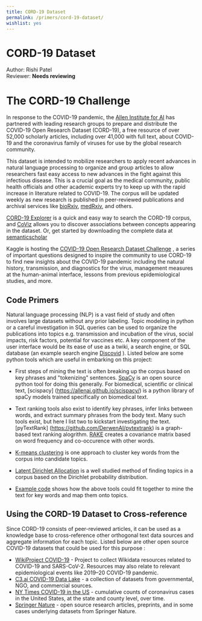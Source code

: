 ```yaml
---
title: CORD-19 Dataset
permalink: /primers/cord-19-dataset/
wishlist: yes
---
```


# CORD-19 Dataset

Author: Rishi Patel  
Reviewer: **Needs reviewing**

# The CORD-19 Challenge
In response to the COVID-19 pandemic, the [Allen Institute for AI](https://allenai.org/) has partnered with leading research groups to prepare and distribute the COVID-19 Open Research Dataset (CORD-19), a free resource of over 52,000 scholarly articles, including over 41,000 with full text, about COVID-19 and the coronavirus family of viruses for use by the global research community.

This dataset is intended to mobilize researchers to apply recent advances in natural language processing to organize and group articles to allow researchers fast easy access to new advances in the fight against this infectious disease. This is a crucial goal as the medical community, public health officials and other academic experts try to keep up with the rapid increase in literature related to COVID-19. The corpus  will be updated weekly as new research is published in peer-reviewed publications and archival services like [bioRxiv](https://www.biorxiv.org/), [medRxiv](https://www.medrxiv.org/), and others.

[CORD-19 Explorer](https://cord-19.apps.allenai.org/) is a quick and easy way to search the CORD-19 corpus, and [CoViz](https://coviz.apps.allenai.org) allows you to discover associations between concepts appearing in the dataset. Or, get started by downloading the complete data at [semanticscholar](https://pages.semanticscholar.org/coronavirus-research)

Kaggle is hosting the [COVID-19 Open Research Dataset Challenge](https://www.kaggle.com/allen-institute-for-ai/CORD-19-research-challenge) , a series of important questions designed to inspire the community to use CORD-19 to find new insights about the COVID-19 pandemic including the natural history, transmission, and diagnostics for the virus, management measures at the human-animal interface, lessons from previous epidemiological studies, and more.
## Code Primers
Natural language processing (NLP) is a vast field of study and often involves large datasets without any prior labeling. Topic modeling in python or a careful investigation in SQL queries can be used to organize the publications into topics e.g. transmission and incubation of the virus, social impacts, risk factors, potential for vaccines etc.  A key component of the user interface would be its ease of use as a twiki, a search engine, or SQL database (an example search engine [Discovid](https://discovid.ai/search) ). Listed below are some python tools which are useful in embarking on this project:

  * First steps of mining the text is often breaking up the corpus based on key phrases and "tokenizing" sentences. [SpaCy](https://spacy.io/) is an open source python tool for doing this generally. For biomedical, scientific or clinical text, [scispacy] (https://allenai.github.io/scispacy/) is a python library of spaCy models trained specifically on biomedical text.

  * Text ranking tools also exist to identify key phrases, infer links between words, and extract summary phrases from the body text. Many such tools exist, but here I list two to kickstart investigating the text. [pyTextRank] (https://github.com/DerwenAI/pytextrank) is a graph-based text ranking alogrithm. [RAKE](https://pypi.org/project/rake-nltk/) creates a covariance matrix based on word frequency and co-occurence with other words.

  * [K-means clustering](https://scikit-learn.org/stable/modules/generated/sklearn.cluster.KMeans.html) is one approach to cluster key words from the corpus into candidate topics.
  * [Latent Dirichlet Allocation](https://scikit-learn.org/stable/modules/generated/sklearn.decomposition.LatentDirichletAllocation.html#id1) is a well studied method of finding topics in a corpus based on the Dirichlet probability distribution.</p>
  * [Example code](https://github.com/rpatelCERN/CORD19/) shows how the above tools could fit together to mine the text for key words and map them onto topics.

## Using the CORD-19 Dataset to Cross-reference

Since CORD-19 consists of peer-reviewed articles, it can be used as a knowledge base to cross-reference other orthogonal text data sources and aggregate information for each topic. Listed below are other open source COVID-19 datasets that could be used for this purpose :
  * [WikiProject COVID-19](https://www.wikidata.org/wiki/Wikidata:WikiProject_COVID-19)  - Project to collect Wikidata resources related to COVID-19 and SARS-CoV-2. Resources may also relate to relevant epidemiological events like 2019–20 COVID-19 pandemic.
  * [C3.ai COVID-19 Data Lake](https://c3.ai/covid/) - a collection of datasets from governmental, NGO, and commercial sources.
  * [NY Times COVID-19 in the US](https://github.com/nytimes/covid-19-data) -  cumulative counts of coronavirus cases in the United States, at the state and county level, over time.
  * [Springer Nature](https://www.springernature.com/gp/researchers/campaigns/coronavirus)  -  open source research articles, preprints, and in some cases underlying datasets from Springer Nature. </p>
